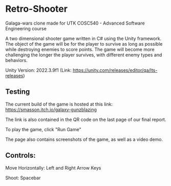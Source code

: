 # Retro-Shooter
Galaga-wars clone made for UTK COSC540 - Advanced Software Engineering course

A two dimensional shooter game written in C# using the Unity framework. The object of the game will be for the player to survive as long as possible while destroying enemies to score points. The game will become more challenging the longer the player survives, with different enemy types and behaviors.

Unity Version: 2022.3.9f1 (Link: https://unity.com/releases/editor/qa/lts-releases)

## Testing
The current build of the game is hosted at this link:
https://smasson.itch.io/galaxy-gunzblazing

The link is also contained in the QR code on the last page of our final report.

To play the game, click "Run Game"

The page also contains screenshots of the game, as well as a video demo.


## Controls:

Move Horizontally: Left and Right Arrow Keys

Shoot: Spacebar
